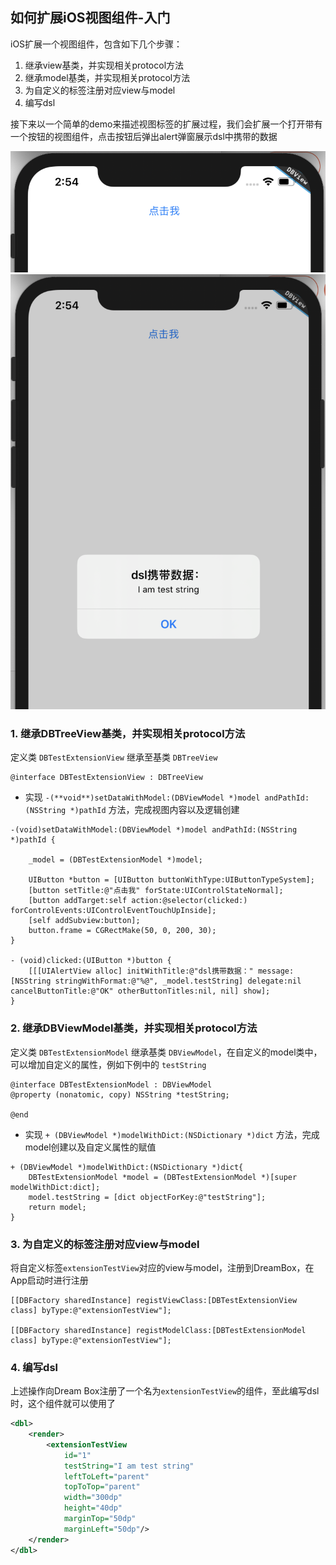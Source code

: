 ## 如何扩展iOS视图组件-入门

iOS扩展一个视图组件，包含如下几个步骤：

1. 继承view基类，并实现相关protocol方法
2. 继承model基类，并实现相关protocol方法
3. 为自定义的标签注册对应view与model
4. 编写dsl

接下来以一个简单的demo来描述视图标签的扩展过程，我们会扩展一个打开带有一个按钮的视图组件，点击按钮后弹出alert弹窗展示dsl中携带的数据

![](../../assets/db_iOS_extension_02.png ':size=40%')
![](../../assets/db_iOS_extension_01.png ':size=30%')

### 1. 继承DBTreeView基类，并实现相关protocol方法

定义类 `DBTestExtensionView` 继承至基类 `DBTreeView`

```
@interface DBTestExtensionView : DBTreeView
```

- 实现 `-(**void**)setDataWithModel:(DBViewModel *)model andPathId:(NSString *)pathId` 方法，完成视图内容以及逻辑创建

```
-(void)setDataWithModel:(DBViewModel *)model andPathId:(NSString *)pathId {

    _model = (DBTestExtensionModel *)model;

    UIButton *button = [UIButton buttonWithType:UIButtonTypeSystem];
    [button setTitle:@"点击我" forState:UIControlStateNormal];
    [button addTarget:self action:@selector(clicked:) forControlEvents:UIControlEventTouchUpInside];
    [self addSubview:button];
    button.frame = CGRectMake(50, 0, 200, 30);
}

- (void)clicked:(UIButton *)button {
    [[[UIAlertView alloc] initWithTitle:@"dsl携带数据：" message:[NSString stringWithFormat:@"%@", _model.testString] delegate:nil cancelButtonTitle:@"OK" otherButtonTitles:nil, nil] show];
}
```

### 2. 继承DBViewModel基类，并实现相关protocol方法

定义类 `DBTestExtensionModel` 继承基类 `DBViewModel`，在自定义的model类中，可以增加自定义的属性，例如下例中的 `testString`

```
@interface DBTestExtensionModel : DBViewModel
@property (nonatomic, copy) NSString *testString;

@end
```

- 实现 `+ (DBViewModel *)modelWithDict:(NSDictionary *)dict` 方法，完成model创建以及自定义属性的赋值

```
+ (DBViewModel *)modelWithDict:(NSDictionary *)dict{
    DBTestExtensionModel *model = (DBTestExtensionModel *)[super modelWithDict:dict];
    model.testString = [dict objectForKey:@"testString"];
    return model;
}
```

### 3. 为自定义的标签注册对应view与model

将自定义标签`extensionTestView`对应的view与model，注册到DreamBox，在App启动时进行注册

```
[[DBFactory sharedInstance] registViewClass:[DBTestExtensionView class] byType:@"extensionTestView"];

[[DBFactory sharedInstance] registModelClass:[DBTestExtensionModel class] byType:@"extensionTestView"];
```

### 4. 编写dsl

上述操作向Dream Box注册了一个名为`extensionTestView`的组件，至此编写dsl时，这个组件就可以使用了

```xml
<dbl>
    <render>
        <extensionTestView
            id="1"
            testString="I am test string"
            leftToLeft="parent"
            topToTop="parent"
            width="300dp"
            height="40dp"
            marginTop="50dp"
            marginLeft="50dp"/>
    </render>
</dbl>
```
